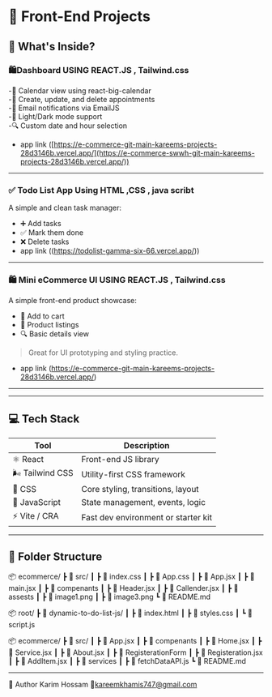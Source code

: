 # 🚀 Front-End Projects



## 🧩 What's Inside?

### 🛍️Dashboard USING REACT.JS , Tailwind.css
-📅 Calendar view using react-big-calendar                                                                                                                        
-📝 Create, update, and delete appointments                                                                                                                      
-📧 Email notifications via EmailJS                                                                                                                               
-🌙 Light/Dark mode support                                                                                                                                       
-🔍 Custom date and hour selection                                                                                                                           
- app link ([https://e-commerce-git-main-kareems-projects-28d3146b.vercel.app/](https://e-commerce-swwh-git-main-kareems-projects-28d3146b.vercel.app/))

---

### ✅ Todo List App Using  HTML ,CSS , java scribt  
A simple and clean task manager:
- ➕ Add tasks
- ✅ Mark them done
- ❌ Delete tasks  
- app link ((https://todolist-gamma-six-66.vercel.app/))

---

### 🛍️ Mini eCommerce UI USING REACT.JS , Tailwind.css
A simple front-end product showcase:
- 🛒 Add to cart
- 🧾 Product listings
- 🔍 Basic details view  
> Great for UI prototyping and styling practice.
- app link (https://e-commerce-git-main-kareems-projects-28d3146b.vercel.app/)
---



---

## 💻 Tech Stack

| Tool             | Description                            |
|------------------|----------------------------------------|
| ⚛️ React         | Front-end JS library                   |
| 🌬 Tailwind CSS  | Utility-first CSS framework            |
| 🎨 CSS           | Core styling, transitions, layout      |
| 🧠 JavaScript    | State management, events, logic        |
| ⚡ Vite / CRA     | Fast dev environment or starter kit   |

---

## 📂 Folder Structure

📦 ecommerce/
 ┣ 📂 src/
 ┃ ┣ 📜 index.css
 ┃ ┣ 📜 App.css
 ┃ ┣ 📜 App.jsx
 ┃ ┣ 📜 main.jsx
 ┃ ┣ 📜 compenants
 ┃   ┣ 📜 Header.jsx 
 ┃   ┣ 📜 Callender.jsx 
 ┃ ┣ 📜 assests
 ┃   ┣ 📜 image1.png 
 ┃   ┣ 📜 image3.png 
 ┗ 📜 README.md

 
📦 root/
 ┣ 📂 dynamic-to-do-list-js/
 ┃ ┣ 📜 index.html
 ┃ ┣ 📜 styles.css
 ┃ ┗ 📜 script.js

 
 📦 ecommerce/
 ┣ 📂 src/
 ┃ ┣ 📜 App.jsx
 ┃ ┣ 📜 compenants
 ┃   ┣ 📜 Home.jsx 
 ┃   ┣ 📜 Service.jsx 
 ┃   ┣ 📜 About.jsx 
 ┃ ┣ 📜 RegisterationForm
 ┃   ┣ 📜 Registeration.jsx 
 ┃   ┣ 📜 AddItem.jsx 
 ┃ ┣ 📜 services
 ┃   ┣ 📜 fetchDataAPI.js 
 ┗ 📜 README.md

 ---

 
🙌 Author
Karim Hossam
📧kareemkhamis747@gmail.com
